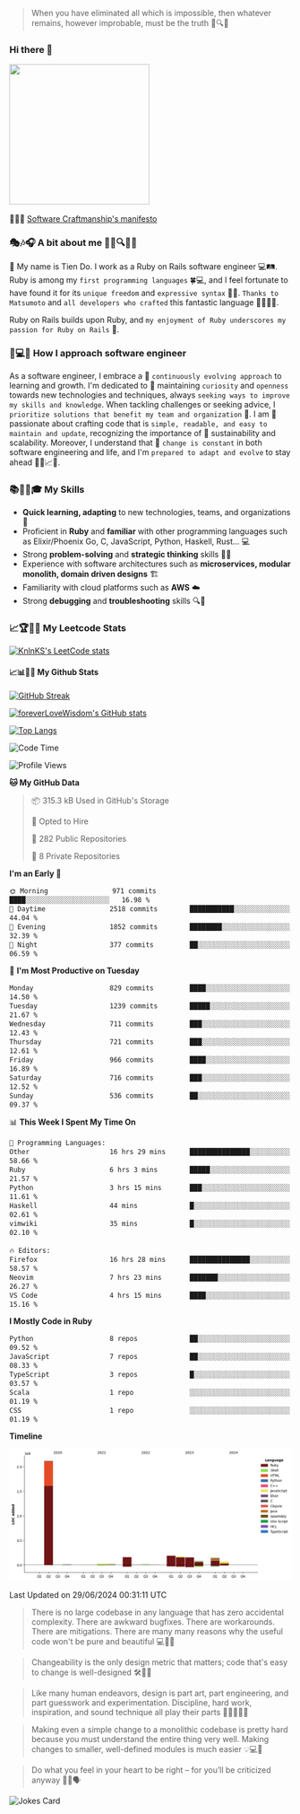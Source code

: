 > When you have eliminated all which is impossible, then whatever remains, however improbable, must be the truth 🤔🔍💡
### Hi there 👋

<!--
**foreverLoveWisdom/foreverLoveWisdom** is a ✨ _special_ ✨ repository because its `README.md` (this file) appears on your GitHub profile.

Here are some ideas to get you started:

- 🔭 I’m currently working on ...
- 🌱 I’m currently learning ...
- 👯 I’m looking to collaborate on ...
- 🤔 I’m looking for help with ...
- 💬 Ask me about ...
- 📫 How to reach me: ...
- 😄 Pronouns: ...
- ⚡ Fun fact: ...
-->

<img src="https://codecondo.com/wp-content/uploads/2017/09/railslogo.png" width="250" height="250">

 📜🔨🌟 [Software Craftmanship's manifesto](http://manifesto.softwarecraftsmanship.org/)

### 🎭🎶🎧 A bit about me 🕵️‍♀️🔍🕵️‍♂️
👋 My name is Tien Do. I work as a Ruby on Rails software engineer 💻🛤️. Ruby is among my `first programming languages` 🍀💻, and I feel fortunate to have found it for its `unique freedom` and `expressive syntax` 🤗💬. `Thanks to Matsumoto` and `all developers who crafted` this fantastic language 🙏👨‍💻🌟.

Ruby on Rails builds upon Ruby, and `my enjoyment of Ruby underscores my passion for Ruby on Rails` 🤩.

### 🤔💻🔨 How I approach software engineer
As a software engineer, I embrace a 🔄 `continuously evolving approach` to learning and growth. I'm dedicated to 🤔 maintaining `curiosity` and `openness` towards new technologies and techniques, always `seeking ways to improve my skills and knowledge`. When tackling challenges or seeking advice, I `prioritize solutions that benefit my team and organization` 👥. I am 🎉 passionate about crafting code that is `simple, readable, and easy to maintain and update`, recognizing the importance of 🌱 sustainability and scalability. Moreover, I understand that 🌊 `change is constant` in both software engineering and life, and I'm `prepared to adapt and evolve` to stay ahead 🏃‍♂️📈🔄.

### 📚🧑‍💻🎓 My Skills
- **Quick learning, adapting** to new technologies, teams, and organizations 🚀
- Proficient in **Ruby** and **familiar** with other programming languages such as Elixir/Phoenix Go, C, JavaScript, Python, Haskell, Rust... 💻
- Strong **problem-solving** and **strategic thinking** skills 🤔💡
- Experience with software architectures such as **microservices, modular monolith, domain driven designs** 🏗️
- Familiarity with cloud platforms such as **AWS** ☁️ 
- Strong **debugging** and **troubleshooting** skills 🔍🐞


### 📈🏆🧑‍💻 My Leetcode Stats
[![KnlnKS's LeetCode stats](https://leetcode-stats-six.vercel.app/?username=foreverLoveWisdom&theme=dark)](https://github.com/KnlnKS/leetcode-stats)

#### 📈📊👨‍💻  My Github Stats

[![GitHub Streak](https://github-readme-streak-stats.herokuapp.com/?user=foreverLoveWisdom&theme=dracula)](https://git.io/streak-stats)
&nbsp;
&nbsp;

[![foreverLoveWisdom's GitHub stats](https://github-readme-stats.vercel.app/api?username=foreverLoveWisdom&show_icons=true&theme=react&count_private=true)](https://github.com/anuraghazra/github-readme-stats)

[![Top Langs](https://github-readme-stats.vercel.app/api/top-langs/?username=foreverLoveWisdom&show_icons=true&theme=vue-dark)](https://github.com/anuraghazra/github-readme-stats)

<!--START_SECTION:waka-->
![Code Time](http://img.shields.io/badge/Code%20Time-2%2C976%20hrs%2028%20mins-blue)

![Profile Views](http://img.shields.io/badge/Profile%20Views-0-blue)

**🐱 My GitHub Data** 

> 📦 315.3 kB Used in GitHub's Storage 
 > 
> 💼 Opted to Hire
 > 
> 📜 282 Public Repositories 
 > 
> 🔑 8 Private Repositories 
 > 
**I'm an Early 🐤** 

```text
🌞 Morning                971 commits         ████░░░░░░░░░░░░░░░░░░░░░   16.98 % 
🌆 Daytime                2518 commits        ███████████░░░░░░░░░░░░░░   44.04 % 
🌃 Evening                1852 commits        ████████░░░░░░░░░░░░░░░░░   32.39 % 
🌙 Night                  377 commits         ██░░░░░░░░░░░░░░░░░░░░░░░   06.59 % 
```
📅 **I'm Most Productive on Tuesday** 

```text
Monday                   829 commits         ████░░░░░░░░░░░░░░░░░░░░░   14.50 % 
Tuesday                  1239 commits        █████░░░░░░░░░░░░░░░░░░░░   21.67 % 
Wednesday                711 commits         ███░░░░░░░░░░░░░░░░░░░░░░   12.43 % 
Thursday                 721 commits         ███░░░░░░░░░░░░░░░░░░░░░░   12.61 % 
Friday                   966 commits         ████░░░░░░░░░░░░░░░░░░░░░   16.89 % 
Saturday                 716 commits         ███░░░░░░░░░░░░░░░░░░░░░░   12.52 % 
Sunday                   536 commits         ██░░░░░░░░░░░░░░░░░░░░░░░   09.37 % 
```


📊 **This Week I Spent My Time On** 

```text
💬 Programming Languages: 
Other                    16 hrs 29 mins      ███████████████░░░░░░░░░░   58.66 % 
Ruby                     6 hrs 3 mins        █████░░░░░░░░░░░░░░░░░░░░   21.57 % 
Python                   3 hrs 15 mins       ███░░░░░░░░░░░░░░░░░░░░░░   11.61 % 
Haskell                  44 mins             █░░░░░░░░░░░░░░░░░░░░░░░░   02.61 % 
vimwiki                  35 mins             █░░░░░░░░░░░░░░░░░░░░░░░░   02.10 % 

🔥 Editors: 
Firefox                  16 hrs 28 mins      ███████████████░░░░░░░░░░   58.57 % 
Neovim                   7 hrs 23 mins       ███████░░░░░░░░░░░░░░░░░░   26.27 % 
VS Code                  4 hrs 15 mins       ████░░░░░░░░░░░░░░░░░░░░░   15.16 % 
```

**I Mostly Code in Ruby** 

```text
Python                   8 repos             ██░░░░░░░░░░░░░░░░░░░░░░░   09.52 % 
JavaScript               7 repos             ██░░░░░░░░░░░░░░░░░░░░░░░   08.33 % 
TypeScript               3 repos             █░░░░░░░░░░░░░░░░░░░░░░░░   03.57 % 
Scala                    1 repo              ░░░░░░░░░░░░░░░░░░░░░░░░░   01.19 % 
CSS                      1 repo              ░░░░░░░░░░░░░░░░░░░░░░░░░   01.19 % 
```



**Timeline**

![Lines of Code chart](https://raw.githubusercontent.com/foreverLoveWisdom/foreverLoveWisdom/main/assets/bar_graph.png)


 Last Updated on 29/06/2024 00:31:11 UTC
<!--END_SECTION:waka-->


> There is no large codebase in any language that has zero accidental complexity. There are awkward bugfixes. There are workarounds. There are mitigations.
> There are many many reasons why the useful code won't be pure and beautiful 💻🐞🤔

> Changeability is the only design metric that matters; code that's easy to change is well-designed 🛠️🔄🎨

> Like many human endeavors, design is part art, part engineering, and part guesswork and experimentation. Discipline, hard work, inspiration, and sound technique all play their parts 🎨🧑‍💻🔬🧪

> Mak­ing even a sim­ple change to a mono­lith­ic code­base is pret­ty hard because you must under­stand the entire thing very well. Mak­ing changes to small­er, well-defined mod­ules is much easier 💡💻🤔
 
 > Do what you feel in your heart to be right – for you’ll be criticized anyway 💖🙏🗣️ 
 
![Jokes Card](https://readme-jokes.vercel.app/api)
